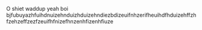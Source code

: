 O shiet waddup
yeah boi
bjfubuyazhfuihdnuizehnduizhduizehndiezbdizeuifnhzerifheuihdfhduizehffzhfzehzeffzezfzeuifhfnizefhnzenhfizenhfiuze
